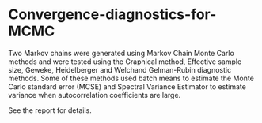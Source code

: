 # Convergence-diagnostics-for-MCMC
Two Markov chains were generated using Markov Chain Monte Carlo methods and were tested using the Graphical method, Effective sample size, Geweke, Heidelberger and Welchand Gelman-Rubin diagnostic methods. Some of these methods used batch means to estimate the Monte Carlo standard error (MCSE) and Spectral Variance Estimator to estimate variance when autocorrelation coefficients are large.

See the report for details.
